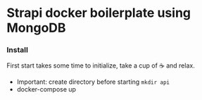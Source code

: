 # Strapi docker boilerplate using MongoDB

### Install

First start takes some time to initialize, take a cup of ☕️ and relax.

- Important: create directory before starting `mkdir api`
- docker-compose up
